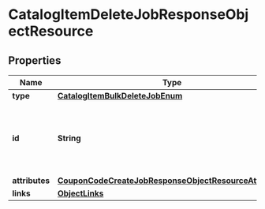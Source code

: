# CatalogItemDeleteJobResponseObjectResource

## Properties
Name | Type | Description | Notes
------------ | ------------- | ------------- | -------------
**type** | [**CatalogItemBulkDeleteJobEnum**](CatalogItemBulkDeleteJobEnum.md) |  | 
**id** | **String** | Unique identifier for retrieving the job. Generated by Klaviyo. | 
**attributes** | [**CouponCodeCreateJobResponseObjectResourceAttributes**](CouponCodeCreateJobResponseObjectResourceAttributes.md) |  | 
**links** | [**ObjectLinks**](ObjectLinks.md) |  | 
